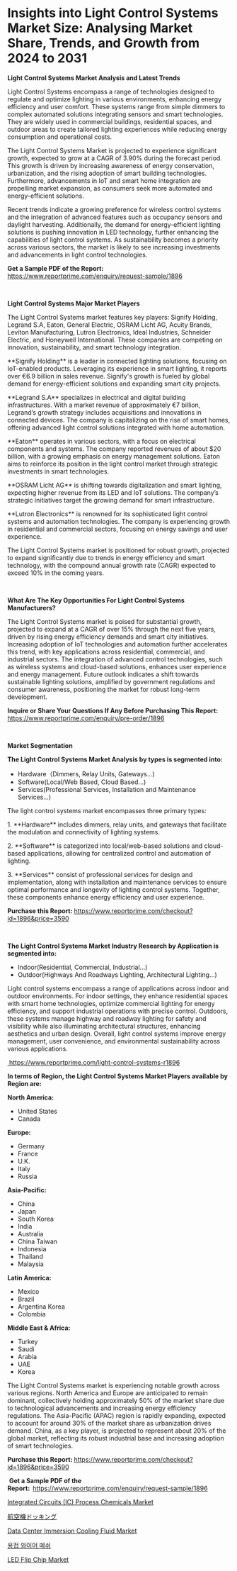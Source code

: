<p><h1>Insights into Light Control Systems Market Size: Analysing Market Share, Trends, and Growth from 2024 to 2031</h1></p><p><strong>Light Control Systems Market Analysis and Latest Trends</strong></p>
<p><p>Light Control Systems encompass a range of technologies designed to regulate and optimize lighting in various environments, enhancing energy efficiency and user comfort. These systems range from simple dimmers to complex automated solutions integrating sensors and smart technologies. They are widely used in commercial buildings, residential spaces, and outdoor areas to create tailored lighting experiences while reducing energy consumption and operational costs.</p><p>The Light Control Systems Market is projected to experience significant growth, expected to grow at a CAGR of 3.90% during the forecast period. This growth is driven by increasing awareness of energy conservation, urbanization, and the rising adoption of smart building technologies. Furthermore, advancements in IoT and smart home integration are propelling market expansion, as consumers seek more automated and energy-efficient solutions.</p><p>Recent trends indicate a growing preference for wireless control systems and the integration of advanced features such as occupancy sensors and daylight harvesting. Additionally, the demand for energy-efficient lighting solutions is pushing innovation in LED technology, further enhancing the capabilities of light control systems. As sustainability becomes a priority across various sectors, the market is likely to see increasing investments and advancements in light control technologies.</p></p>
<p><strong>Get a Sample PDF of the Report:&nbsp;</strong> <a href="https://www.reportprime.com/enquiry/request-sample/1896">https://www.reportprime.com/enquiry/request-sample/1896</a></p>
<p>&nbsp;</p>
<p><strong>Light Control Systems Major Market Players</strong></p>
<p><p>The Light Control Systems market features key players: Signify Holding, Legrand S.A, Eaton, General Electric, OSRAM Licht AG, Acuity Brands, Leviton Manufacturing, Lutron Electronics, Ideal Industries, Schneider Electric, and Honeywell International. These companies are competing on innovation, sustainability, and smart technology integration.</p><p>**Signify Holding** is a leader in connected lighting solutions, focusing on IoT-enabled products. Leveraging its experience in smart lighting, it reports over €6.9 billion in sales revenue. Signify's growth is fueled by global demand for energy-efficient solutions and expanding smart city projects. </p><p>**Legrand S.A** specializes in electrical and digital building infrastructures. With a market revenue of approximately €7 billion, Legrand’s growth strategy includes acquisitions and innovations in connected devices. The company is capitalizing on the rise of smart homes, offering advanced light control solutions integrated with home automation.</p><p>**Eaton** operates in various sectors, with a focus on electrical components and systems. The company reported revenues of about $20 billion, with a growing emphasis on energy management solutions. Eaton aims to reinforce its position in the light control market through strategic investments in smart technologies.</p><p>**OSRAM Licht AG** is shifting towards digitalization and smart lighting, expecting higher revenue from its LED and IoT solutions. The company’s strategic initiatives target the growing demand for smart infrastructure.</p><p>**Lutron Electronics** is renowned for its sophisticated light control systems and automation technologies. The company is experiencing growth in residential and commercial sectors, focusing on energy savings and user experience.</p><p>The Light Control Systems market is positioned for robust growth, projected to expand significantly due to trends in energy efficiency and smart technology, with the compound annual growth rate (CAGR) expected to exceed 10% in the coming years.</p></p>
<p>&nbsp;</p>
<p><strong>What Are The Key Opportunities For Light Control Systems Manufacturers?</strong></p>
<p><p>The Light Control Systems market is poised for substantial growth, projected to expand at a CAGR of over 15% through the next five years, driven by rising energy efficiency demands and smart city initiatives. Increasing adoption of IoT technologies and automation further accelerates this trend, with key applications across residential, commercial, and industrial sectors. The integration of advanced control technologies, such as wireless systems and cloud-based solutions, enhances user experience and energy management. Future outlook indicates a shift towards sustainable lighting solutions, amplified by government regulations and consumer awareness, positioning the market for robust long-term development.</p></p>
<p><strong>Inquire or Share Your Questions If Any Before Purchasing This Report:</strong> <a href="https://www.reportprime.com/enquiry/pre-order/1896">https://www.reportprime.com/enquiry/pre-order/1896</a></p>
<p>&nbsp;</p>
<p><strong>Market Segmentation</strong></p>
<p><strong>The Light Control Systems Market Analysis by types is segmented into:</strong></p>
<p><ul><li>Hardware（Dimmers, Relay Units, Gateways...)</li><li>Software(Local/Web Based, Cloud Based...)</li><li>Services(Professional Services, Installation and Maintenance Services...)</li></ul></p>
<p><p>The light control systems market encompasses three primary types: </p><p>1. **Hardware** includes dimmers, relay units, and gateways that facilitate the modulation and connectivity of lighting systems.</p><p>2. **Software** is categorized into local/web-based solutions and cloud-based applications, allowing for centralized control and automation of lighting.</p><p>3. **Services** consist of professional services for design and implementation, along with installation and maintenance services to ensure optimal performance and longevity of lighting control systems. Together, these components enhance energy efficiency and user experience.</p></p>
<p><strong>Purchase this Report:&nbsp;</strong><a href="https://www.reportprime.com/checkout?id=1896&price=3590">https://www.reportprime.com/checkout?id=1896&price=3590</a></p>
<p>&nbsp;</p>
<p><strong>The Light Control Systems Market Industry Research by Application is segmented into:</strong></p>
<p><ul><li>Indoor(Residential, Commercial, Industrial...)</li><li>Outdoor(Highways And Roadways Lighting, Architectural Lighting...)</li></ul></p>
<p><p>Light control systems encompass a range of applications across indoor and outdoor environments. For indoor settings, they enhance residential spaces with smart home technologies, optimize commercial lighting for energy efficiency, and support industrial operations with precise control. Outdoors, these systems manage highway and roadway lighting for safety and visibility while also illuminating architectural structures, enhancing aesthetics and urban design. Overall, light control systems improve energy management, user convenience, and environmental sustainability across various applications.</p></p>
<p><a href="https://www.reportprime.com/light-control-systems-r1896">&nbsp;https://www.reportprime.com/light-control-systems-r1896</a></p>
<p><strong>In terms of Region, the Light Control Systems Market Players available by Region are:</strong></p>
<p>
    <p> <strong> North America: </strong>
        <ul>
            <li>United States</li>
            <li>Canada</li>
        </ul>
        </p> 
    <p> <strong> Europe: </strong>
        <ul>
            <li>Germany</li>
            <li>France</li>
            <li>U.K.</li>
            <li>Italy</li>
            <li>Russia</li>
        </ul>
        </p> 
    <p> <strong> Asia-Pacific: </strong>
        <ul>
            <li>China</li>
            <li>Japan</li>
            <li>South Korea</li>
            <li>India</li>
            <li>Australia</li>
            <li>China Taiwan</li>
            <li>Indonesia</li>
            <li>Thailand</li>
            <li>Malaysia</li>
        </ul>
        </p> 
    <p> <strong> Latin America: </strong>
        <ul>
            <li>Mexico</li>
            <li>Brazil</li>
            <li>Argentina Korea</li>
            <li>Colombia</li>
        </ul>
        </p> 
    <p> <strong> Middle East & Africa: </strong>
        <ul>
            <li>Turkey</li>
            <li>Saudi</li>
            <li>Arabia</li>
            <li>UAE</li>
            <li>Korea</li>
        </ul>
    </p>
    </p>
<p><p>The Light Control Systems market is experiencing notable growth across various regions. North America and Europe are anticipated to remain dominant, collectively holding approximately 50% of the market share due to technological advancements and increasing energy efficiency regulations. The Asia-Pacific (APAC) region is rapidly expanding, expected to account for around 30% of the market share as urbanization drives demand. China, as a key player, is projected to represent about 20% of the global market, reflecting its robust industrial base and increasing adoption of smart technologies.</p></p>
<p><strong>Purchase this Report: </strong><a href="https://www.reportprime.com/checkout?id=1896&price=3590">https://www.reportprime.com/checkout?id=1896&price=3590</a></p>
<p>&nbsp;<strong>Get a Sample PDF of the Report:&nbsp;&nbsp;</strong><a href="https://www.reportprime.com/enquiry/request-sample/1896">https://www.reportprime.com/enquiry/request-sample/1896</a></p>
<p><strong></strong></p>
<p><p><a href="https://medium.com/@kstephenurdes435/integrated-circuits-ic-process-chemicals-market-growth-outlook-from-2024-to-2031-and-it-is-746181a2dde3">Integrated Circuits (IC) Process Chemicals Market</a></p><p><a href="https://medium.com/@lindakreitz2023/%E8%88%AA%E7%A9%BA%E6%A9%9F%E3%83%89%E3%83%83%E3%82%AD%E3%83%B3%E3%82%B0%E5%B8%82%E5%A0%B4%E3%81%AE%E3%82%B7%E3%82%A7%E3%82%A2-%E8%A6%8F%E6%A8%A1-%E5%8B%95%E5%90%91-%E6%A5%AD%E7%95%8C%E5%88%86%E6%9E%90%E3%83%AC%E3%83%9D%E3%83%BC%E3%83%88-%E7%94%A8%E9%80%94%E5%88%A5-%E8%88%AA%E7%A9%BA%E6%A9%9F-%E3%83%98%E3%83%AA%E3%82%B3%E3%83%97%E3%82%BF%E3%83%BC-%E3%82%BF%E3%82%A4%E3%83%97%E5%88%A5-%E8%87%AA%E8%B5%B0%E5%BC%8F-%E7%89%BD%E5%BC%95%E5%BC%8F-%E3%81%8A%E3%82%88%E3%81%B32024%E5%B9%B4%E3%81%8B%E3%82%892031%E5%B9%B4%E3%81%BE%E3%81%A7%E3%81%AE%E4%BA%88%E6%B8%AC-77ac27f20f18">航空機ドッキング</a></p><p><a href="https://medium.com/@kstephenurdes435/data-center-immersion-cooling-fluid-market-global-market-trends-and-market-forecast-2024-2031-b344b52afd39">Data Center Immersion Cooling Fluid Market</a></p><p><a href="https://medium.com/@joespinka88967/%EA%B8%80%EB%A1%9C%EB%B2%8C-%EC%9A%A9%EC%A0%91-%EC%99%80%EC%9D%B4%EC%96%B4-%EB%A9%94%EC%89%AC-%EC%8B%9C%EC%9E%A5-%EB%8F%99%ED%96%A5-%EB%B0%8F-%ED%98%81%EC%8B%A0-%EB%AF%B8%EB%9E%98-%EC%A7%80%ED%96%A5%EC%A0%81-%EB%B6%84%EC%84%9D-2024-2031-9c9d221145f1">용접 와이어 메쉬</a></p><p><a href="https://www.linkedin.com/pulse/led-flip-chip-market-size-growth-industry-analysis-segmentation-5u8rf?trackingId=uzgISPn7S8ilKMMg4SYVyA%3D%3D">LED Flip Chip Market</a></p></p>